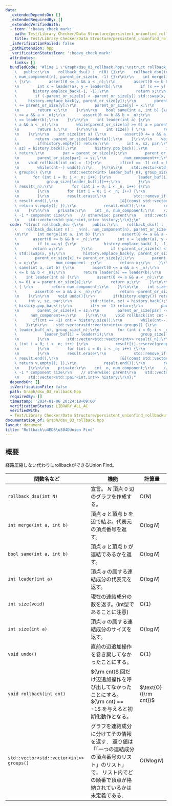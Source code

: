 ```yaml
---
data:
  _extendedDependsOn: []
  _extendedRequiredBy: []
  _extendedVerifiedWith:
  - icon: ':heavy_check_mark:'
    path: Test/Library Checker/Data Structure/persistent_unionfind_rollbackuf.test.cpp.cpp
    title: Test/Library Checker/Data Structure/persistent_unionfind_rollbackuf.test.cpp.cpp
  _isVerificationFailed: false
  _pathExtension: hpp
  _verificationStatusIcon: ':heavy_check_mark:'
  attributes:
    links: []
  bundledCode: "#line 1 \"Graph/dsu_03_rollback.hpp\"\nstruct rollback_dsu {\r\n \
    \   public:\r\n    rollback_dsu() : _n(0) {}\r\n    rollback_dsu(int n) : _n(n),\
    \ num_component(n), parent_or_size(n, -1) {}\r\n\r\n    int merge(int a, int b)\
    \ {\r\n        assert(0 <= a && a < _n);\r\n        assert(0 <= b && b < _n);\r\
    \n        int x = leader(a), y = leader(b);\r\n        if (x == y) {\r\n     \
    \       history.emplace_back(-1, -1);\r\n            return x;\r\n        }\r\n\
    \        if (-parent_or_size[x] < -parent_or_size[y]) std::swap(x, y);\r\n   \
    \     history.emplace_back(y, parent_or_size[y]);\r\n        parent_or_size[x]\
    \ += parent_or_size[y];\r\n        parent_or_size[y] = x;\r\n        num_component--;\r\
    \n        return x;\r\n    }\r\n\r\n    bool same(int a, int b) {\r\n        assert(0\
    \ <= a && a < _n);\r\n        assert(0 <= b && b < _n);\r\n        return leader(a)\
    \ == leader(b);\r\n    }\r\n\r\n    int leader(int a) {\r\n        assert(0 <=\
    \ a && a < _n);\r\n        while(parent_or_size[a] >= 0) a = parent_or_size[a];\r\
    \n        return a;\r\n    }\r\n\r\n    int size() { \r\n        return num_component;\r\
    \n    }\r\n\r\n    int size(int a) {\r\n        assert(0 <= a && a < _n);\r\n\
    \        return -parent_or_size[leader(a)];\r\n    }\r\n\r\n    void undo(){\r\
    \n        if(history.empty()) return;\r\n        int v, sz, par;\r\n        std::tie(v,\
    \ sz) = history.back();\r\n        history.pop_back();\r\n        if(v == -1)\
    \ return;\r\n        par = parent_or_size[v];\r\n        parent_or_size[v] = sz;\r\
    \n        parent_or_size[par] -= sz;\r\n        num_component++;\r\n    }\r\n\r\
    \n    void rollback(int cnt = -1){\r\n        if(cnt == -1) cnt = history.size();\r\
    \n        while(cnt--) undo();\r\n    }\r\n\r\n    std::vector<std::vector<int>>\
    \ groups() {\r\n        std::vector<int> leader_buf(_n), group_size(_n);\r\n \
    \       for (int i = 0; i < _n; i++) {\r\n            leader_buf[i] = leader(i);\r\
    \n            group_size[leader_buf[i]]++;\r\n        }\r\n        std::vector<std::vector<int>>\
    \ result(_n);\r\n        for (int i = 0; i < _n; i++) {\r\n            result[i].reserve(group_size[i]);\r\
    \n        }\r\n        for (int i = 0; i < _n; i++) {\r\n            result[leader_buf[i]].push_back(i);\r\
    \n        }\r\n        result.erase(\r\n            std::remove_if(result.begin(),\
    \ result.end(),\r\n                           [&](const std::vector<int>& v) {\
    \ return v.empty(); }),\r\n            result.end());\r\n        return result;\r\
    \n    }\r\n\r\n    private:\r\n    int _n, num_component;\r\n    // root node:\
    \ -1 * component size\r\n    // otherwise: parent\r\n    std::vector<int> parent_or_size;\r\
    \n    std::vector<std::pair<int,int>> history;\r\n};\n"
  code: "struct rollback_dsu {\r\n    public:\r\n    rollback_dsu() : _n(0) {}\r\n\
    \    rollback_dsu(int n) : _n(n), num_component(n), parent_or_size(n, -1) {}\r\
    \n\r\n    int merge(int a, int b) {\r\n        assert(0 <= a && a < _n);\r\n \
    \       assert(0 <= b && b < _n);\r\n        int x = leader(a), y = leader(b);\r\
    \n        if (x == y) {\r\n            history.emplace_back(-1, -1);\r\n     \
    \       return x;\r\n        }\r\n        if (-parent_or_size[x] < -parent_or_size[y])\
    \ std::swap(x, y);\r\n        history.emplace_back(y, parent_or_size[y]);\r\n\
    \        parent_or_size[x] += parent_or_size[y];\r\n        parent_or_size[y]\
    \ = x;\r\n        num_component--;\r\n        return x;\r\n    }\r\n\r\n    bool\
    \ same(int a, int b) {\r\n        assert(0 <= a && a < _n);\r\n        assert(0\
    \ <= b && b < _n);\r\n        return leader(a) == leader(b);\r\n    }\r\n\r\n\
    \    int leader(int a) {\r\n        assert(0 <= a && a < _n);\r\n        while(parent_or_size[a]\
    \ >= 0) a = parent_or_size[a];\r\n        return a;\r\n    }\r\n\r\n    int size()\
    \ { \r\n        return num_component;\r\n    }\r\n\r\n    int size(int a) {\r\n\
    \        assert(0 <= a && a < _n);\r\n        return -parent_or_size[leader(a)];\r\
    \n    }\r\n\r\n    void undo(){\r\n        if(history.empty()) return;\r\n   \
    \     int v, sz, par;\r\n        std::tie(v, sz) = history.back();\r\n       \
    \ history.pop_back();\r\n        if(v == -1) return;\r\n        par = parent_or_size[v];\r\
    \n        parent_or_size[v] = sz;\r\n        parent_or_size[par] -= sz;\r\n  \
    \      num_component++;\r\n    }\r\n\r\n    void rollback(int cnt = -1){\r\n \
    \       if(cnt == -1) cnt = history.size();\r\n        while(cnt--) undo();\r\n\
    \    }\r\n\r\n    std::vector<std::vector<int>> groups() {\r\n        std::vector<int>\
    \ leader_buf(_n), group_size(_n);\r\n        for (int i = 0; i < _n; i++) {\r\n\
    \            leader_buf[i] = leader(i);\r\n            group_size[leader_buf[i]]++;\r\
    \n        }\r\n        std::vector<std::vector<int>> result(_n);\r\n        for\
    \ (int i = 0; i < _n; i++) {\r\n            result[i].reserve(group_size[i]);\r\
    \n        }\r\n        for (int i = 0; i < _n; i++) {\r\n            result[leader_buf[i]].push_back(i);\r\
    \n        }\r\n        result.erase(\r\n            std::remove_if(result.begin(),\
    \ result.end(),\r\n                           [&](const std::vector<int>& v) {\
    \ return v.empty(); }),\r\n            result.end());\r\n        return result;\r\
    \n    }\r\n\r\n    private:\r\n    int _n, num_component;\r\n    // root node:\
    \ -1 * component size\r\n    // otherwise: parent\r\n    std::vector<int> parent_or_size;\r\
    \n    std::vector<std::pair<int,int>> history;\r\n};"
  dependsOn: []
  isVerificationFile: false
  path: Graph/dsu_03_rollback.hpp
  requiredBy: []
  timestamp: '2024-01-06 20:24:18+09:00'
  verificationStatus: LIBRARY_ALL_AC
  verifiedWith:
  - Test/Library Checker/Data Structure/persistent_unionfind_rollbackuf.test.cpp.cpp
documentation_of: Graph/dsu_03_rollback.hpp
layout: document
title: "Rollback\u4ED8\u304DUnion Find"
---
```


## 概要
経路圧縮しない代わりにrollbackができるUnion Find。<br>

| 関数名など   | 機能        | 計算量    |
| ------------|----------- | ------------- |
|`rollback_dsu(int N)`|宣言。 $N$ 頂点 $0$ 辺のグラフを作成する。 | $\text{O} (N)$ | 
|`int merge(int a, int b)`|頂点 $a$ と頂点 $b$ を辺で結ぶ。代表元の頂点番号を返す。 | $\text{O} (\log N)$ | 
|`bool same(int a, int b)`|頂点 $a$ と頂点 $b$ が連結であるかを返す。 | $\text{O} (\log N)$ | 
|`int leader(int a)`|頂点 $a$ の属する連結成分の代表元を返す。| $\text{O} (\log N)$ | 
|`int size(void)`|現在の連結成分の数を返す。(int型であることに注意)| $\text{O} (1)$ | 
|`int size(int a)`|頂点 $a$ の属する連結成分のサイズを返す。| $\text{O} (\log N)$ | 
|`void undo()`|直前の辺追加操作を巻き戻してなかったことにする。| $\text{O} (1)$ | 
|`void rollback(int cnt)`|${\rm cnt}$ 回だけ辺追加操作を呼び出してなかったことにする。<br>${\rm cnt} == -1$ を与えると初期化動作となる。| $\text{O} ({\rm cnt})$ | 
|`std::vector<std::vector<int>> groups()`|グラフを連結成分に分けてその情報を返す． 返り値は「「一つの連結成分の頂点番号のリスト」のリスト」で， リスト内でどの順番で頂点が格納されているかは未定義である．| $\text{O} (N \log N)$ |

